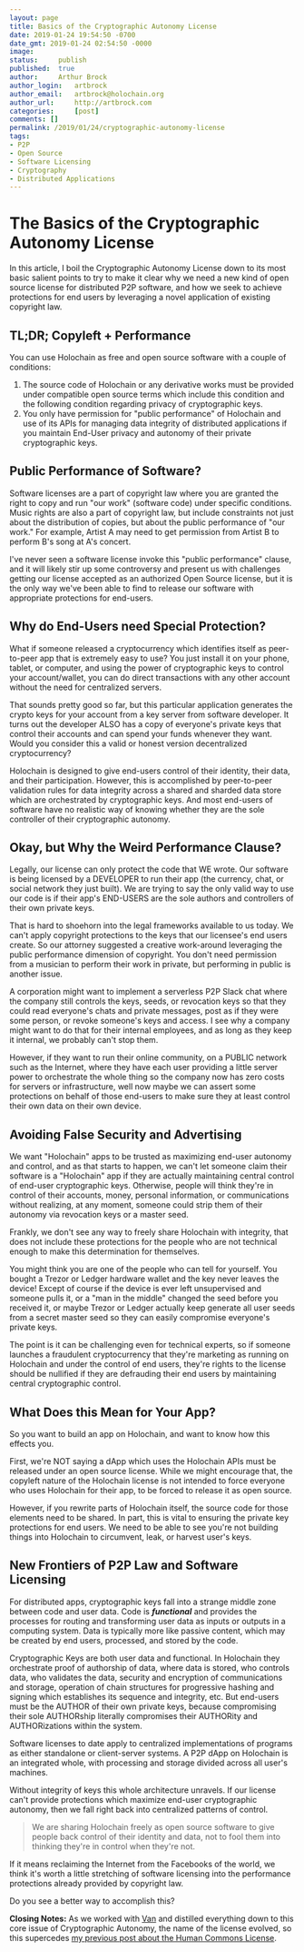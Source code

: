 ```yaml
---
layout: page
title: Basics of the Cryptographic Autonomy License
date: 2019-01-24 19:54:50 -0700
date_gmt: 2019-01-24 02:54:50 -0000
image: 		
status: 	publish
published: 	true
author: 	Arthur Brock
author_login: 	artbrock
author_email: 	artbrock@holochain.org
author_url: 	http://artbrock.com
categories: 	[post]
comments: []
permalink: /2019/01/24/cryptographic-autonomy-license
tags:
- P2P
- Open Source
- Software Licensing
- Cryptography
- Distributed Applications
---
```


# The Basics of the Cryptographic Autonomy License

In this article, I boil the Cryptographic Autonomy License down to its most basic salient points to try to make it clear why we need a new kind of open source license for distributed P2P software, and how we seek to achieve protections for end users by leveraging a novel application of existing copyright law.

## TL;DR; Copyleft + Performance

You can use Holochain as free and open source software with a couple of conditions:
 1. The source code of Holochain or any derivative works must be provided under compatible open source terms which include this condition and the following condition regarding privacy of cryptographic keys.
 2. You only have permission for "public performance" of Holochain and use of its APIs for managing data integrity of distributed applications if you maintain End-User privacy and autonomy of their private cryptographic keys.

## Public Performance of Software?

Software licenses are a part of copyright law where you are granted the right to copy and run "our work" (software code) under specific conditions. Music rights are also a part of copyright law, but include constraints not just about the distribution of copies, but about the public performance of "our work."  For example, Artist A may need to get permission from Artist B to perform B's song at A's concert.

I've never seen a software license invoke this "public performance" clause, and it will likely stir up some controversy and present us with challenges getting our license accepted as an authorized Open Source license, but it is the only way we've been able to find to release our software with appropriate protections for end-users.

## Why do End-Users need Special Protection?

What if someone released a cryptocurrency which identifies itself as peer-to-peer app that is extremely easy to use? You just install it on your phone, tablet, or computer, and using the power of cryptographic keys to control your account/wallet, you can do direct transactions with any other account without the need for centralized servers.

That sounds pretty good so far, but this particular application generates the crypto keys for your account from a key server from software developer. It turns out the developer ALSO has a copy of everyone's private keys that control their accounts and can spend your funds whenever they want. Would you consider this a valid or honest version decentralized cryptocurrency?

Holochain is designed to give end-users control of their identity, their data, and their participation. However, this is accomplished by peer-to-peer validation rules for data integrity across a shared and sharded data store which are orchestrated by cryptographic keys. And most end-users of software have no realistic way of knowing whether they are the sole controller of their cryptographic autonomy.

## Okay, but Why the Weird Performance Clause?

Legally, our license can only protect the code that WE wrote. Our software is being licensed by a DEVELOPER to run their app (the currency, chat, or social network they just built). We are trying to say the only valid way to use our code is if their app's END-USERS are the sole authors and controllers of their own private keys.

That is hard to shoehorn into the legal frameworks available to us today. We can't apply copyright protections to the keys that our licensee's end users create. So our attorney suggested a creative work-around leveraging the public performance dimension of copyright. You don't need permission from a musician to perform their work in private, but performing in public is another issue.

A corporation might want to implement a serverless P2P Slack chat where the company still controls the keys, seeds, or revocation keys so that they could read everyone's chats and private messages, post as if they were some person, or revoke someone's keys and access. I see why a company might want to do that for their internal employees, and as long as they keep it internal, we probably can't stop them.

However, if they want to run their online community, on a PUBLIC network such as the Internet, where they have each user providing a little server power to orchestrate the whole thing so the company now has zero costs for servers or infrastructure, well now maybe we can assert some protections on behalf of those end-users to make sure they at least control their own data on their own device.

## Avoiding False Security and Advertising

We want "Holochain" apps to be trusted as maximizing end-user autonomy and control, and as that starts to happen, we can't let someone claim their software is a "Holochain" app if they are actually maintaining central control of end-user cryptographic keys. Otherwise, people will think they're in control of their accounts, money, personal information, or communications without realizing, at any moment, someone could strip them of their autonomy via revocation keys or a master seed.

Frankly, we don't see any way to freely share Holochain with integrity, that does not include these protections for the people who are not technical enough to make this determination for themselves.

You might think you are one of the people who can tell for yourself. You bought a Trezor or Ledger hardware wallet and the key never leaves the device! Except of course if the device is ever left unsupervised and someone pulls it, or a "man in the middle" changed the seed before you received it, or maybe Trezor or Ledger actually keep generate all user seeds from a secret master seed so they can easily compromise everyone's private keys.

The point is it can be challenging even for technical experts, so if someone launches a fraudulent cryptocurrency that they're marketing as running on Holochain and under the control of end users, they're rights to the license should be nullified if they are defrauding their end users by maintaining central cryptographic control.

## What Does this Mean for Your App?

So you want to build an app on Holochain, and want to know how this effects you.

First, we're NOT saying a dApp which uses the Holochain APIs must be released under an open source license. While we might encourage that, the copyleft nature of the Holochain license is not intended to force everyone who uses Holochain for their app, to be forced to release it as open source.

However, if you rewrite parts of Holochain itself, the source code for those elements need to be shared. In part, this is vital to ensuring the private key protections for end users. We need to be able to see you're not building things into Holochain to circumvent, leak, or harvest user's keys.

## New Frontiers of P2P Law and Software Licensing

For distributed apps, cryptographic keys fall into a strange middle zone between code and user data. Code is ***functional*** and provides the processes for routing and transforming user data as inputs or outputs in a computing system. Data is typically more like passive content, which may be created by end users, processed, and stored by the code.

Cryptographic Keys are both user data and functional. In Holochain they orchestrate proof of authorship of data, where data is stored, who controls data, who validates the data, security and encryption of communications and storage, operation of chain structures for progressive hashing and signing which establishes its sequence and integrity, etc. But end-users must be the AUTHOR of their own private keys, because compromising their sole AUTHORship literally compromises their AUTHORity and AUTHORizations within the system.

Software licenses to date apply to centralized implementations of programs as either standalone or client-server systems. A P2P dApp on Holochain is an integrated whole, with processing and storage divided across all user's machines.

Without integrity of keys this whole architecture unravels. If our license can't provide protections which maximize end-user cryptographic autonomy, then we fall right back into centralized patterns of control.

> We are sharing Holochain freely as open source software to give people back control of their identity and data, not to fool them into thinking they're in control when they're not.

If it means reclaiming the Internet from the Facebooks of the world, we think it's worth a little stretching of software licensing into the performance protections already provided by copyright law.

Do you see a better way to accomplish this?

**Closing Notes:** As we worked with [Van](#) and distilled everything down to this core issue of Cryptographic Autonomy, the name of the license evolved, so this supercedes [my previous post about the Human Commons License](#).
